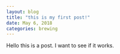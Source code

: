 ```yaml
---
layout: blog 
title: "this is my first post!" 
date: May 6, 2018
categories: brewing 
---
```


Hello this is a post. I want to see if it works. 
